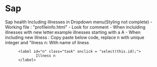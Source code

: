 # Sap
Sap health
Including illnesses in Dropdown menu(Styling not complete)
     - Working file : "profileinfo.html"
     - Look for comment <!---------List of checkboxes and options----------->
     - When incluiding illnesses with new letter:example illnesses starting with a  <label class="title">A</label>
     - When including new illness : Copy paste below code, replace n with unique integer and "Ilness n: With name of ilness
     
          <label id="n" class="task" onclick = "select(this.id);">
                  Illness n
          </label>
